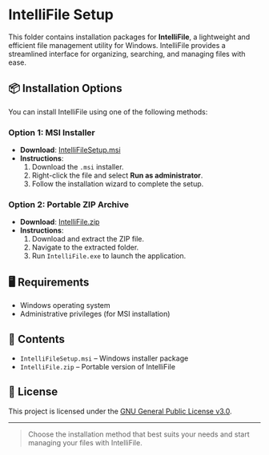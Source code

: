 
# IntelliFile Setup

This folder contains installation packages for **IntelliFile**, a lightweight and efficient file management utility for Windows. IntelliFile provides a streamlined interface for organizing, searching, and managing files with ease.

## 📦 Installation Options

You can install IntelliFile using one of the following methods:

### Option 1: MSI Installer

- **Download**: [IntelliFileSetup.msi](https://www.moga.doctor/freeware/IntelliFileSetup.msi)
- **Instructions**:
  1. Download the `.msi` installer.
  2. Right-click the file and select **Run as administrator**.
  3. Follow the installation wizard to complete the setup.

### Option 2: Portable ZIP Archive

- **Download**: [IntelliFile.zip](https://www.moga.doctor/freeware/IntelliFile.zip)
- **Instructions**:
  1. Download and extract the ZIP file.
  2. Navigate to the extracted folder.
  3. Run `IntelliFile.exe` to launch the application.

## 🖥️ Requirements

- Windows operating system
- Administrative privileges (for MSI installation)

## 📁 Contents

- `IntelliFileSetup.msi` – Windows installer package
- `IntelliFile.zip` – Portable version of IntelliFile

## 📄 License

This project is licensed under the [GNU General Public License v3.0](https://www.gnu.org/licenses/gpl-3.0.html).

---

> Choose the installation method that best suits your needs and start managing your files with IntelliFile.
